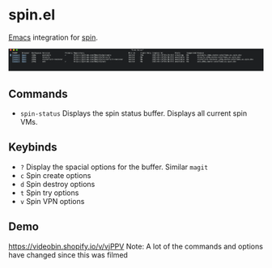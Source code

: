 # spin.el

[Emacs](https://www.gnu.org/software/emacs/) integration for [spin](https://github.com/Shopify/spin).

![Screenshot](screenshot.png)

## Commands

- `spin-status` Displays the spin status buffer. Displays all current spin VMs.

## Keybinds 

- `?` Display the spacial options for the buffer. Similar `magit`
- `c` Spin create options
- `d` Spin destroy options
- `t` Spin try options
- `v` Spin VPN options

## Demo
https://videobin.shopify.io/v/vjPPV
Note: A lot of the commands and options have changed since this was filmed
